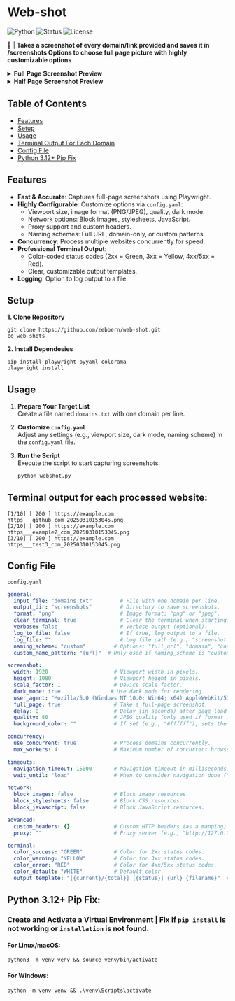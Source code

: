 # Web-shot
![Python](https://img.shields.io/badge/Python-3.x-blue)
![Status](https://img.shields.io/badge/Status-Active-green)
![License](https://img.shields.io/badge/License-MIT-brightgreen)

📸 | **Takes a screenshot of every domain/link provided and saves it in /screenshots Options to choose full page picture with highly customizable options**
<details> 
<summary>𝐅𝐮𝐥𝐥 𝐏𝐚𝐠𝐞 𝐒𝐜𝐫𝐞𝐞𝐧𝐬𝐡𝐨𝐭 𝐏𝐫𝐞𝐯𝐢𝐞𝐰</summary>
<img src="https://github.com/user-attachments/assets/623b4eaf-7a9b-450e-ac53-babf6a2b8963">
</details> 
<details> 
<summary>𝐇𝐚𝐥𝐟 𝐏𝐚𝐠𝐞 𝐒𝐜𝐫𝐞𝐞𝐧𝐬𝐡𝐨𝐭 𝐏𝐫𝐞𝐯𝐢𝐞𝐰</summary>
<img src="https://github.com/user-attachments/assets/dcf0cb90-c420-4c0d-866f-b77dd7e2dbc2">
</details> 

## Table of Contents
- [Features](#features)
- [Setup](#setup)
- [Usage](#usage)
- [Terminal Output For Each Domain](#terminal-output-for-each-processed-website)
- [Config File](#config-file)
- [Python 3.12+ Pip Fix](#python-312-pip-fix)

## Features
- **Fast & Accurate**: Captures full-page screenshots using Playwright.
- **Highly Configurable**: Customize options via `config.yaml`:
  - Viewport size, image format (PNG/JPEG), quality, dark mode.
  - Network options: Block images, stylesheets, JavaScript.
  - Proxy support and custom headers.
  - Naming schemes: Full URL, domain-only, or custom patterns.
- **Concurrency**: Process multiple websites concurrently for speed.
- **Professional Terminal Output**:
  - Color-coded status codes (2xx = Green, 3xx = Yellow, 4xx/5xx = Red).
  - Clear, customizable output templates.
- **Logging**: Option to log output to a file.

## Setup
**1. Clone Repository**
```
git clone https://github.com/zebbern/web-shot.git
cd web-shots
```
**2. Install Dependesies**
```
pip install playwright pyyaml colorama
playwright install
```
## Usage
1. **Prepare Your Target List**  
   Create a file named `domains.txt` with one domain per line.

2. **Customize `config.yaml`**  
   Adjust any settings (e.g., viewport size, dark mode, naming scheme) in the `config.yaml` file.

3. **Run the Script**  
   Execute the script to start capturing screenshots:
   ```bash
   python webshot.py
   ```

## Terminal output for each processed website:
```
[1/10] [ 200 ] https://example.com https___github_com_20250310153045.png
[2/10] [ 200 ] https://example.com https___example2_com_20250310153045.png
[3/10] [ 200 ] https://example.com https___test3_com_20250310153045.png
```

## Config File
`config.yaml`
```yaml
general:
  input_file: "domains.txt"         # File with one domain per line.
  output_dir: "screenshots"         # Directory to save screenshots.
  format: "png"                     # Image format: "png" or "jpeg".
  clear_terminal: true              # Clear the terminal when starting.
  verbose: false                    # Verbose output (optional).
  log_to_file: false                # If true, log output to a file.
  log_file: ""                      # Log file path (e.g., "screenshot.log").
  naming_scheme: "custom"         # Options: "full_url", "domain", "custom"
  custom_name_pattern: "{url}"  # Only used if naming_scheme is "custom"

screenshot:
  width: 1920                     # Viewport width in pixels.
  height: 1080                    # Viewport height in pixels.
  scale_factor: 1                 # Device scale factor.
  dark_mode: true                # Use dark mode for rendering.
  user_agent: "Mozilla/5.0 (Windows NT 10.0; Win64; x64) AppleWebKit/537.36 (KHTML, like Gecko) Chrome/115.0.0.0 Safari/537.36"
  full_page: true                 # Take a full-page screenshot.
  delay: 0                        # Delay (in seconds) after page load before screenshot.
  quality: 80                     # JPEG quality (only used if format is "jpeg").
  background_color: ""            # If set (e.g., "#ffffff"), sets the page background color.

concurrency:
  use_concurrent: true            # Process domains concurrently.
  max_workers: 4                  # Maximum number of concurrent browser instances.

timeouts:
  navigation_timeout: 15000       # Navigation timeout in milliseconds.
  wait_until: "load"              # When to consider navigation done ("load", "domcontentloaded", "networkidle").

network:
  block_images: false             # Block image resources.
  block_stylesheets: false        # Block CSS resources.
  block_javascript: false         # Block JavaScript resources.

advanced:
  custom_headers: {}              # Custom HTTP headers (as a mapping).
  proxy: ""                       # Proxy server (e.g., "http://127.0.0.1:8080").

terminal:
  color_success: "GREEN"          # Color for 2xx status codes.
  color_warning: "YELLOW"         # Color for 3xx status codes.
  color_error: "RED"              # Color for 4xx/5xx status codes.
  color_default: "WHITE"          # Default color.
  output_template: "[{current}/{total}] [{status}] {url} {filename}"  # Template for terminal output.

```


## Python 3.12+ Pip Fix:
### Create and Activate a Virtual Environment | Fix if `pip install` is not working or `installation` is not found.
#### For Linux/macOS:
```
python3 -m venv venv && source venv/bin/activate
```
#### For Windows:
```
python -m venv venv && .\venv\Scripts\activate
```
